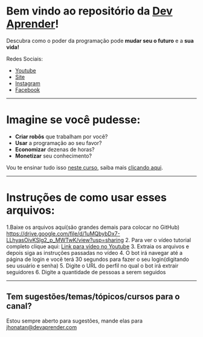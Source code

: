 # Bem vindo ao repositório da [Dev Aprender](https://www.devaprender.com)!

Descubra como o poder da programação pode **mudar seu o futuro** e a **sua vida!**

Redes Sociais:
* [Youtube](https://www.youtube.com/devaprender.com)
* [Site](www.devaprender.com)
* [Instagram](https://www.instagram.com/devaprender)
* [Facebook](facebook.com/devaprender/)

---

# Imagine se você pudesse:

* **Criar robôs** que trabalham por você?
* **Usar** a programação ao seu favor?
* **Economizar** dezenas de horas?
* **Monetizar** seu conhecimento?

Vou te ensinar tudo isso [neste curso](http://b.link/GitHub_curso_automacao), saiba mais [clicando aqui](http://b.link/GitHub_curso_automacao).

---

# Instruções de como usar esses arquivos:

1.Baixe os arquivos aqui(são grandes demais para colocar no GitHub)
https://drive.google.com/file/d/1uMQbybDx7-LLhyasOivKSlg2_p_MWTwK/view?usp=sharing
2. Para ver o vídeo tutorial completo clique aqui: [Link para vídeo no Youtube](https://www.youtube.com/watch?v=Q8DS2SR9VjE&feature=youtu.be)
3. Extraia os arquivos e depois siga as instruções passadas no vídeo
4. O bot irá navegar até a página de login e você terá 30 segundos para fazer o seu login(digitando seu usuário e senha)
5. Digite o URL do perfil no qual o bot irá extrair seguidores
6. Digite a quantidade de pessoas a serem seguidos

---

## Tem sugestões/temas/tópicos/cursos para o canal?
Estou sempre aberto para sugestões, mande elas para jhonatan@devaprender.com

